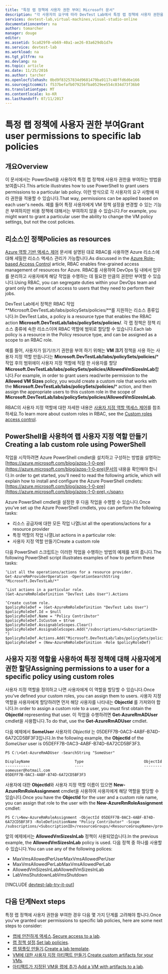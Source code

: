 ```yaml
---
title: "특정 랩 정책에 사용자 권한 부여| Microsoft 문서"
description: "각 사용자의 요구에 따라 DevTest Lab에서 특정 랩 정책에 사용자 권한을 부여하는 방법 알아보기"
services: devtest-lab,virtual-machines,visual-studio-online
documentationcenter: na
author: tomarcher
manager: douge
editor: 
ms.assetid: 5ca829f0-eb69-40a1-ae26-03a629db1d7e
ms.service: devtest-lab
ms.workload: na
ms.tgt_pltfrm: na
ms.devlang: na
ms.topic: article
ms.date: 11/25/2016
ms.author: tarcher
ms.openlocfilehash: 0bd9f83257834d9681479ba9117c48ffd6d6e166
ms.sourcegitcommit: f537befafb079256fba0529ee554c034d73f36b0
ms.translationtype: MT
ms.contentlocale: ko-KR
ms.lasthandoff: 07/11/2017
---
```

# <a name="grant-user-permissions-to-specific-lab-policies"></a><span data-ttu-id="8042d-103">특정 랩 정책에 사용자 권한 부여</span><span class="sxs-lookup"><span data-stu-id="8042d-103">Grant user permissions to specific lab policies</span></span>
## <a name="overview"></a><span data-ttu-id="8042d-104">개요</span><span class="sxs-lookup"><span data-stu-id="8042d-104">Overview</span></span>
<span data-ttu-id="8042d-105">이 문서에서는 PowerShell을 사용하여 특정 랩 정책에 사용자 권한을 부여하는 방법을 보여줍니다.</span><span class="sxs-lookup"><span data-stu-id="8042d-105">This article illustrates how to use PowerShell to grant users permissions to a particular lab policy.</span></span> <span data-ttu-id="8042d-106">이런 방식으로 각 사용자의 요구 사항에 따라 권한을 적용할 수 있습니다.</span><span class="sxs-lookup"><span data-stu-id="8042d-106">That way, permissions can be applied based on each user's needs.</span></span> <span data-ttu-id="8042d-107">예를 들어 특정 사용자에게 VM 정책 설정을 변경할 수 있는 기능은 부여하지만 비용 정책에 대해서는 부여하지 않을 수 있습니다.</span><span class="sxs-lookup"><span data-stu-id="8042d-107">For example, you might want to grant a particular user the ability to change the VM policy settings, but not the cost policies.</span></span>

## <a name="policies-as-resources"></a><span data-ttu-id="8042d-108">리소스인 정책</span><span class="sxs-lookup"><span data-stu-id="8042d-108">Policies as resources</span></span>
<span data-ttu-id="8042d-109">[Azure 역할 기반 액세스 제어](../active-directory/role-based-access-control-configure.md) 문서에 설명된 대로 RBAC를 사용하면 Azure 리소스에 대해 세밀한 리소스 액세스 관리가 가능합니다.</span><span class="sxs-lookup"><span data-stu-id="8042d-109">As discussed in the [Azure Role-based Access Control](../active-directory/role-based-access-control-configure.md) article, RBAC enables fine-grained access management of resources for Azure.</span></span> <span data-ttu-id="8042d-110">RBAC를 사용하여 DevOps 팀 내에서 업무를 분리하고 사용자에게 해당 작업을 수행하는 데 필요한 만큼의 권한만 부여할 수 있습니다.</span><span class="sxs-lookup"><span data-stu-id="8042d-110">Using RBAC, you can segregate duties within your DevOps team and grant only the amount of access to users that they need to perform their jobs.</span></span>

<span data-ttu-id="8042d-111">DevTest Lab에서 정책은 RBAC 작업 **Microsoft.DevTestLab/labs/policySets/policies/**를 지원하는 리소스 종류입니다.</span><span class="sxs-lookup"><span data-stu-id="8042d-111">In DevTest Labs, a policy is a resource type that enables the RBAC action **Microsoft.DevTestLab/labs/policySets/policies/**.</span></span> <span data-ttu-id="8042d-112">각 랩 정책은 정책 리소스 종류에 속한 리소스이며 RBAC 역할에 범위로 할당할 수 있습니다.</span><span class="sxs-lookup"><span data-stu-id="8042d-112">Each lab policy is a resource in the Policy resource type, and can be assigned as a scope to an RBAC role.</span></span>

<span data-ttu-id="8042d-113">예를 들어, 사용자가 읽기/쓰기 권한을 부여 하기 위해는 **VM 크기** 정책을 사용 하는 사용자 지정 역할 만듭니다는 **Microsoft.DevTestLab/labs/policySets/policies/*** 작업 후의 범위에이 사용자 지정 역할에 적절 한 사용자를 할당 **Microsoft.DevTestLab/labs/policySets/policies/AllowedVmSizesInLab**합니다.</span><span class="sxs-lookup"><span data-stu-id="8042d-113">For example, in order to grant users read/write permission to the **Allowed VM Sizes** policy, you would create a custom role that works with the **Microsoft.DevTestLab/labs/policySets/policies/*** action, and then assign the appropriate users to this custom role in the scope of **Microsoft.DevTestLab/labs/policySets/policies/AllowedVmSizesInLab**.</span></span>

<span data-ttu-id="8042d-114">RBAC의 사용자 지정 역할에 대한 자세한 내용은 [사용자 지정 역할 액세스 제어](../active-directory/role-based-access-control-custom-roles.md)를 참조하세요.</span><span class="sxs-lookup"><span data-stu-id="8042d-114">To learn more about custom roles in RBAC, see the [Custom roles access control](../active-directory/role-based-access-control-custom-roles.md).</span></span>

## <a name="creating-a-lab-custom-role-using-powershell"></a><span data-ttu-id="8042d-115">PowerShell을 사용하여 랩 사용자 지정 역할 만들기</span><span class="sxs-lookup"><span data-stu-id="8042d-115">Creating a lab custom role using PowerShell</span></span>
<span data-ttu-id="8042d-116">작업을 시작하려면 Azure PowerShell cmdlet을 설치하고 구성하는 방법을 설명하는 [https://azure.microsoft.com/blog/azps-1-0-pre](https://azure.microsoft.com/blog/azps-1-0-pre)문서의 내용을 확인해야 합니다.</span><span class="sxs-lookup"><span data-stu-id="8042d-116">In order to get started, you’ll need to read the following article, which will explain how to install and configure the Azure PowerShell cmdlets: [https://azure.microsoft.com/blog/azps-1-0-pre](https://azure.microsoft.com/blog/azps-1-0-pre).</span></span>

<span data-ttu-id="8042d-117">Azure PowerShell cmdlet을 설정한 후 다음 작업을 수행할 수 있습니다.</span><span class="sxs-lookup"><span data-stu-id="8042d-117">Once you’ve set up the Azure PowerShell cmdlets, you can perform the following tasks:</span></span>

* <span data-ttu-id="8042d-118">리소스 공급자에 대한 모든 작업 나열</span><span class="sxs-lookup"><span data-stu-id="8042d-118">List all the operations/actions for a resource provider</span></span>
* <span data-ttu-id="8042d-119">특정 역할의 작업 나열</span><span class="sxs-lookup"><span data-stu-id="8042d-119">List actions in a particular role:</span></span>
* <span data-ttu-id="8042d-120">사용자 지정 역할 만들기</span><span class="sxs-lookup"><span data-stu-id="8042d-120">Create a custom role</span></span>

<span data-ttu-id="8042d-121">다음 PowerShell 스크립트는 이러한 작업을 수행하는 방법의 예제를 보여 줍니다.</span><span class="sxs-lookup"><span data-stu-id="8042d-121">The following PowerShell script illustrates examples of how to perform these tasks:</span></span>

    ‘List all the operations/actions for a resource provider.
    Get-AzureRmProviderOperation -OperationSearchString "Microsoft.DevTestLab/*"

    ‘List actions in a particular role.
    (Get-AzureRmRoleDefinition "DevTest Labs User").Actions

    ‘Create custom role.
    $policyRoleDef = (Get-AzureRmRoleDefinition "DevTest Labs User")
    $policyRoleDef.Id = $null
    $policyRoleDef.Name = "Policy Contributor"
    $policyRoleDef.IsCustom = $true
    $policyRoleDef.AssignableScopes.Clear()
    $policyRoleDef.AssignableScopes.Add("/subscriptions/<SubscriptionID> ")
    $policyRoleDef.Actions.Add("Microsoft.DevTestLab/labs/policySets/policies/*")
    $policyRoleDef = (New-AzureRmRoleDefinition -Role $policyRoleDef)

## <a name="assigning-permissions-to-a-user-for-a-specific-policy-using-custom-roles"></a><span data-ttu-id="8042d-122">사용자 지정 역할을 사용하여 특정 정책에 대해 사용자에게 권한 할당</span><span class="sxs-lookup"><span data-stu-id="8042d-122">Assigning permissions to a user for a specific policy using custom roles</span></span>
<span data-ttu-id="8042d-123">사용자 지정 역할을 정의하고 나면 사용자에게 이 역할을 할당할 수 있습니다.</span><span class="sxs-lookup"><span data-stu-id="8042d-123">Once you’ve defined your custom roles, you can assign them to users.</span></span> <span data-ttu-id="8042d-124">사용자 지정 역할을 사용자에게 할당하려면 먼저 해당 사용자를 나타내는 **ObjectId** 를 가져와야 합니다.</span><span class="sxs-lookup"><span data-stu-id="8042d-124">In order to assign a custom role to a user, you must first obtain the **ObjectId** representing that user.</span></span> <span data-ttu-id="8042d-125">이 작업을 수행하려면 **Get-AzureRmADUser** cmdlet을 사용합니다.</span><span class="sxs-lookup"><span data-stu-id="8042d-125">To do that, use the **Get-AzureRmADUser** cmdlet.</span></span>

<span data-ttu-id="8042d-126">다음 예제에서 **SomeUser** 사용자의 *ObjectId* 는 05DEFF7B-0AC3-4ABF-B74D-6A72CD5BF3F3입니다.</span><span class="sxs-lookup"><span data-stu-id="8042d-126">In the following example, the **ObjectId** of the *SomeUser* user is 05DEFF7B-0AC3-4ABF-B74D-6A72CD5BF3F3.</span></span>

    PS C:\>Get-AzureRmADUser -SearchString "SomeUser"

    DisplayName                    Type                           ObjectId
    -----------                    ----                           --------
    someuser@hotmail.com                                          05DEFF7B-0AC3-4ABF-B74D-6A72CD5BF3F3

<span data-ttu-id="8042d-127">사용자에 대한 **ObjectId**와 사용자 지정 역할 이름이 있으면 **New-AzureRmRoleAssignment** cmdlet을 사용하여 사용자에게 해당 역할을 할당할 수 있습니다.</span><span class="sxs-lookup"><span data-stu-id="8042d-127">Once you have the **ObjectId** for the user and a custom role name, you can assign that role to the user with the **New-AzureRmRoleAssignment** cmdlet:</span></span>

    PS C:\>New-AzureRmRoleAssignment -ObjectId 05DEFF7B-0AC3-4ABF-B74D-6A72CD5BF3F3 -RoleDefinitionName "Policy Contributor" -Scope /subscriptions/<SubscriptionID>/resourceGroups/<ResourceGroupName>/providers/Microsoft.DevTestLab/labs/<LabName>/policySets/policies/AllowedVmSizesInLab

<span data-ttu-id="8042d-128">앞의 예제에서는 **AllowedVmSizesInLab** 정책이 사용되었습니다.</span><span class="sxs-lookup"><span data-stu-id="8042d-128">In the previous example, the **AllowedVmSizesInLab** policy is used.</span></span> <span data-ttu-id="8042d-129">다음 정책 중 하나를 사용할 수 있습니다.</span><span class="sxs-lookup"><span data-stu-id="8042d-129">You can use any of the following polices:</span></span>

* <span data-ttu-id="8042d-130">MaxVmsAllowedPerUser</span><span class="sxs-lookup"><span data-stu-id="8042d-130">MaxVmsAllowedPerUser</span></span>
* <span data-ttu-id="8042d-131">MaxVmsAllowedPerLab</span><span class="sxs-lookup"><span data-stu-id="8042d-131">MaxVmsAllowedPerLab</span></span>
* <span data-ttu-id="8042d-132">AllowedVmSizesInLab</span><span class="sxs-lookup"><span data-stu-id="8042d-132">AllowedVmSizesInLab</span></span>
* <span data-ttu-id="8042d-133">LabVmsShutdown</span><span class="sxs-lookup"><span data-stu-id="8042d-133">LabVmsShutdown</span></span>

[!INCLUDE [devtest-lab-try-it-out](../../includes/devtest-lab-try-it-out.md)]

## <a name="next-steps"></a><span data-ttu-id="8042d-134">다음 단계</span><span class="sxs-lookup"><span data-stu-id="8042d-134">Next steps</span></span>
<span data-ttu-id="8042d-135">특정 랩 정책에 사용자 권한을 부여한 경우 다음 몇 가지 단계를 고려해야 합니다.</span><span class="sxs-lookup"><span data-stu-id="8042d-135">Once you've granted user permissions to specific lab policies, here are some next steps to consider:</span></span>

* <span data-ttu-id="8042d-136">[랩에 안전하게 액세스](devtest-lab-add-devtest-user.md).</span><span class="sxs-lookup"><span data-stu-id="8042d-136">[Secure access to a lab](devtest-lab-add-devtest-user.md).</span></span>
* <span data-ttu-id="8042d-137">[랩 정책 설정](devtest-lab-set-lab-policy.md).</span><span class="sxs-lookup"><span data-stu-id="8042d-137">[Set lab policies](devtest-lab-set-lab-policy.md).</span></span>
* <span data-ttu-id="8042d-138">[랩 템플릿 만들기](devtest-lab-create-template.md).</span><span class="sxs-lookup"><span data-stu-id="8042d-138">[Create a lab template](devtest-lab-create-template.md).</span></span>
* <span data-ttu-id="8042d-139">[VM에 대한 사용자 지정 아티팩트  만들기](devtest-lab-artifact-author.md).</span><span class="sxs-lookup"><span data-stu-id="8042d-139">[Create custom artifacts for your VMs](devtest-lab-artifact-author.md).</span></span>
* <span data-ttu-id="8042d-140">[아티팩트가 지정된 VM을 랩에 추가](devtest-lab-add-vm-with-artifacts.md).</span><span class="sxs-lookup"><span data-stu-id="8042d-140">[Add a VM with artifacts to a lab](devtest-lab-add-vm-with-artifacts.md).</span></span>

